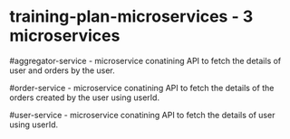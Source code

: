 # training-plan-microservices - 3 microservices

#aggregator-service - microservice conatining API to fetch the details of user and orders by the user.

#order-service - microservice conatining API to fetch the details of the orders created by the user using userId.

#user-service - microservice conatining API to fetch the details of user using userId.